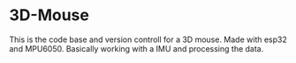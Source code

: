 # 3D-Mouse
This is the code base and version controll for a 3D mouse. Made with esp32 and MPU6050. Basically working with a IMU and processing the data.
